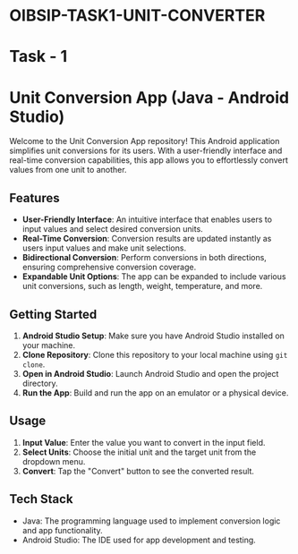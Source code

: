 # OIBSIP-TASK1-UNIT-CONVERTER

# Task - 1

# Unit Conversion App (Java - Android Studio)

Welcome to the Unit Conversion App repository! This Android application simplifies unit conversions for its users. With a user-friendly interface and real-time conversion capabilities, this app allows you to effortlessly convert values from one unit to another.

## Features

- **User-Friendly Interface**: An intuitive interface that enables users to input values and select desired conversion units.
- **Real-Time Conversion**: Conversion results are updated instantly as users input values and make unit selections.
- **Bidirectional Conversion**: Perform conversions in both directions, ensuring comprehensive conversion coverage.
- **Expandable Unit Options**: The app can be expanded to include various unit conversions, such as length, weight, temperature, and more.

## Getting Started

1. **Android Studio Setup**: Make sure you have Android Studio installed on your machine.
2. **Clone Repository**: Clone this repository to your local machine using `git clone`.
3. **Open in Android Studio**: Launch Android Studio and open the project directory.
4. **Run the App**: Build and run the app on an emulator or a physical device.

## Usage

1. **Input Value**: Enter the value you want to convert in the input field.
2. **Select Units**: Choose the initial unit and the target unit from the dropdown menu.
3. **Convert**: Tap the "Convert" button to see the converted result.

## Tech Stack

- Java: The programming language used to implement conversion logic and app functionality.
- Android Studio: The IDE used for app development and testing.


